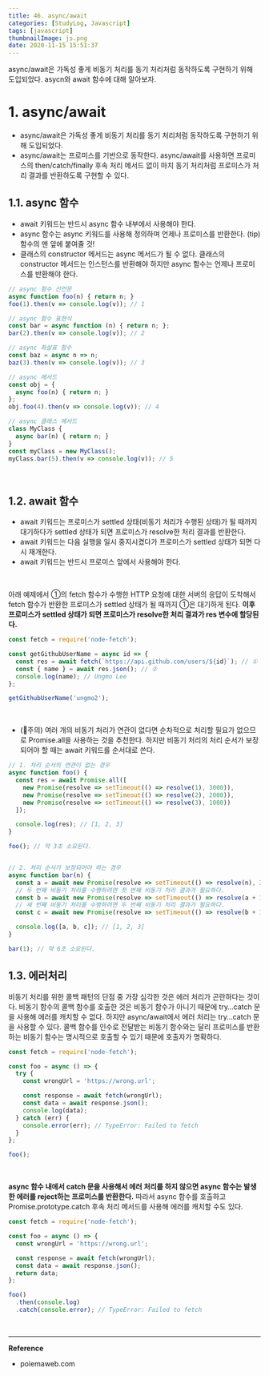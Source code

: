 ```yaml
---
title: 46. async/await
categories: [StudyLog, Javascript]
tags: [javascript]
thumbnailImage: js.png
date: 2020-11-15 15:51:37
---
```


<!-- more -->
async/await은 가독성 좋게 비동기 처리를 동기 처리처럼 동작하도록 구현하기 위해 도입되었다. asycn와 await 함수에 대해 알아보자.
<!-- excerpt -->
<!-- toc -->

# 1. async/await

- async/await은 가독성 좋게 비동기 처리를 동기 처리처럼 동작하도록 구현하기 위해 도입되었다.
- async/await는 프로미스를 기반으로 동작한다. async/await를 사용하면 프로미스의 then/catch/finally 후속 처리 메서드 없이 마치 동기 처리처럼 프로미스가 처리 결과를 반환하도록 구현할 수 있다. 

## 1.1. async 함수

- await 키워드는 반드시 async 함수 내부에서 사용해야 한다. 
- async 함수는 async 키워드를 사용해 정의하며 언제나 프로미스를 반환한다.
(tip) 함수의 맨 앞에 붙여줄 것!
- 클래스의 constructor 메서드는 async 메서드가 될 수 없다. 클래스의 constructor 메서드는 인스턴스를 반환해야 하지만 async 함수는 언제나 프로미스를 반환해야 한다.

```js
// async 함수 선언문
async function foo(n) { return n; }
foo(1).then(v => console.log(v)); // 1

// async 함수 표현식
const bar = async function (n) { return n; };
bar(2).then(v => console.log(v)); // 2

// async 화살표 함수
const baz = async n => n;
baz(3).then(v => console.log(v)); // 3

// async 메서드
const obj = {
  async foo(n) { return n; }
};
obj.foo(4).then(v => console.log(v)); // 4

// async 클래스 메서드
class MyClass {
  async bar(n) { return n; }
}
const myClass = new MyClass();
myClass.bar(5).then(v => console.log(v)); // 5
```
<br>



## 1.2. await 함수

- await 키워드는 프로미스가 settled 상태(비동기 처리가 수행된 상태)가 될 때까지 대기하다가 settled 상태가 되면 프로미스가 resolve한 처리 결과를 반환한다.
- await 키워드는 다음 실행을 일시 중지시켰다가 프로미스가 settled 상태가 되면 다시 재개한다.
- await 키워드는 반드시 프로미스 앞에서 사용해야 한다.

<br>

아래 예제에서 ①의 fetch 함수가 수행한 HTTP 요청에 대한 서버의 응답이 도착해서 fetch 함수가 반환한 프로미스가 settled 상태가 될 때까지 ①은 대기하게 된다. **이후 프로미스가 settled 상태가 되면 프로미스가 resolve한 처리 결과가 res 변수에 할당된다.**

```js
const fetch = require('node-fetch');

const getGithubUserName = async id => {
  const res = await fetch(`https://api.github.com/users/${id}`); // ①
  const { name } = await res.json(); // ②
  console.log(name); // Ungmo Lee
};

getGithubUserName('ungmo2');
```
<br>

- (🔴주의) 여러 개의 비동기 처리가 연관이 없다면 순차적으로 처리할 필요가 없으므로 Promise.all을 사용하는 것을 추천한다.
하지만 비동기 처리의 처리 순서가 보장되어야 할 때는 await 키워드를 순서대로 쓴다.

```js
// 1. 처리 순서의 연관이 없는 경우
async function foo() {
  const res = await Promise.all([
    new Promise(resolve => setTimeout(() => resolve(1), 3000)),
    new Promise(resolve => setTimeout(() => resolve(2), 2000)),
    new Promise(resolve => setTimeout(() => resolve(3), 1000))
  ]);

  console.log(res); // [1, 2, 3]
}

foo(); // 약 3초 소요된다.


// 2. 처리 순서가 보장되어야 하는 경우
async function bar(n) {
  const a = await new Promise(resolve => setTimeout(() => resolve(n), 3000));
  // 두 번째 비동기 처리를 수행하려면 첫 번째 비동기 처리 결과가 필요하다.
  const b = await new Promise(resolve => setTimeout(() => resolve(a + 1), 2000));
  // 세 번째 비동기 처리를 수행하려면 두 번째 비동기 처리 결과가 필요하다.
  const c = await new Promise(resolve => setTimeout(() => resolve(b + 1), 1000));

  console.log([a, b, c]); // [1, 2, 3]
}

bar(1); // 약 6초 소요된다.
```

## 1.3. 에러처리

비동기 처리를 위한 콜백 패턴의 단점 중 가장 심각한 것은 에러 처리가 곤란하다는 것이다. 비동기 함수의 콜백 함수를 호출한 것은 비동기 함수가 아니기 때문에 try…catch 문을 사용해 에러를 캐치할 수 없다. 하지만 async/await에서 에러 처리는 try…catch 문을 사용할 수 있다. 콜백 함수를 인수로 전달받는 비동기 함수와는 달리 프로미스를 반환하는 비동기 함수는 명시적으로 호출할 수 있기 때문에 호출자가 명확하다.

```js
const fetch = require('node-fetch');

const foo = async () => {
  try {
    const wrongUrl = 'https://wrong.url';

    const response = await fetch(wrongUrl);
    const data = await response.json();
    console.log(data);
  } catch (err) {
    console.error(err); // TypeError: Failed to fetch
  }
};

foo();
```
<br>

**async 함수 내에서 catch 문을 사용해서 에러 처리를 하지 않으면 async 함수는 발생한 에러를 reject하는 프로미스를 반환한다.** 따라서 async 함수를 호출하고 Promise.prototype.catch 후속 처리 메서드를 사용해 에러를 캐치할 수도 있다.

```js
const fetch = require('node-fetch');

const foo = async () => {
  const wrongUrl = 'https://wrong.url';

  const response = await fetch(wrongUrl);
  const data = await response.json();
  return data;
};

foo()
  .then(console.log)
  .catch(console.error); // TypeError: Failed to fetch
```

<br>

---

**Reference**

- poiemaweb.com
